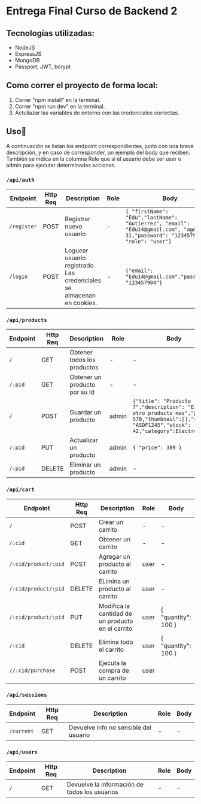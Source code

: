 # Entrega Final Curso de Backend 2

## Tecnologías utilizadas:

- NodeJS
- ExpressJS
- MongoDB
- Passport, JWT, bcrypt

## Como correr el proyecto de forma local:

1. Correr "npm install" en la terminal.
2. Correr "npm run dev" en la terminal.
4. Actuliazar las variables de enterno con las credenciales correctas.


## Uso📌

A continuación se listan los endpoint correspondientes, junto con una breve descripción, y en caso de corresponder, un ejemplo del body que reciben. También se indica en la columna Role que si el usuario debe ser user o admin para ejecutar determinadas acciones.

### `/api/auth`

| Endpoint    | Http Req | Description                            | Role| Body                                                                                                    |
| ----------- | -------- | -------------------------------------- | ---- | ------------------------------------------------------------------------------------------------------- |
| `/register` | POST     | Registrar nuevo usuario                | -   | `{ "firstName": "Edu","lastName": "Gutierrez", "email": "Edu14@gmail.com", "age": 31,"password": "123457904", "role": "user"}` |
| `/login`    | POST     | Loguear usuario registrado. Las credenciales se almacenan en cookies.             | -   | `{"email": "Edu14@gmail.com","password": "123457904"}`                                              |


### `/api/products`

| Endpoint | Http Req | Description                   | Role| Body                                                                                                                                                                                                    |
| -------- | -------- | ----------------------------- | ---- | ------------------------------------------------------------------------------------------------------------------------------------------------------------------------------------------------------- |
| `/`      | GET      | Obtener todos los productos   | -   | -                                                                                                                                                                                                       |
| `/:pid`   | GET      | Obtener un producto por su Id | -   | -                                                                                                                                                                                                       |
| `/`      | POST     | Guardar un producto           | admin   | `{"title": "Producto 7","description": "Este es otro producto mas","price": 570,"thumbnail":[],"code": "ASDF1245","stock": 42,"category":Electrónica"}` |
| `/:pid`   | PUT      | Actualizar un producto        | admin  | `{ "price": 389 }`                                                                                                                                                                                      |
| `/:pid`   | DELETE   | Eliminar un producto          | admin  | -                                                                                                                                                                                                       |

### `/api/cart`

| Endpoint              | Http Req | Description                                | Role| Body                                                   |
| --------------------- | -------- | ------------------------------------------ | ---- | ------------------------------------------------------ |
| `/`     | POST      | Crear un carrito                           | -   | -                                                      |
| `/:cid`            | GET      | Obtener un carrito              | -   | -                                                      |
| `/:cid/product/:pid`     | POST      | Agregar un producto al carrito | user   | -                                                      |
| `/:cid/product/:pid`     | DELETE      | ELimina un producto al carrito | user   | -                                                      |
| `/:cid/product/:pid`     | PUT      | Modifica la cantidad de un producto en el carrito | user   | { "quantity": 100 }                                                      |
| `/:cid`     | DELETE      | Elimina todo el carrito | user   | { "quantity": 100 }                                                      |
| `//:cid/purchase`     | POST      | Ejecuta la compra de un carrito | user   |                                                       |


### `/api/sessions`

| Endpoint              | Http Req | Description                                | Role| Body                                                   |
| --------------------- | -------- | ------------------------------------------ | ---- | ------------------------------------------------------ |
| `/current`     |    GET   | Devuelve info no sensible del usuario                | -   | -                                                      |


### `/api/users` 
 
| Endpoint              | Http Req | Description                                | Role| Body                                                   |
| --------------------- | -------- | ------------------------------------------ | ---- | ------------------------------------------------------ |
| `/`     |    GET   | Devuelve la información de todos los usuarios                | -   | -                                                      |
